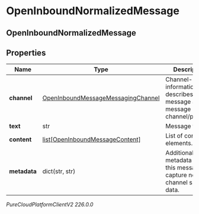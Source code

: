 # OpenInboundNormalizedMessage

## OpenInboundNormalizedMessage

## Properties

|Name | Type | Description | Notes|
|------------ | ------------- | ------------- | -------------|
| **channel** | [OpenInboundMessageMessagingChannel](OpenInboundMessageMessagingChannel) | Channel-specific information that describes the message and the message channel/provider. | |
| **text** | str | Message text. | [optional] |
| **content** | [list[OpenInboundMessageContent]](OpenInboundMessageContent) | List of content elements. | [optional] |
| **metadata** | dict(str, str) | Additional metadata about this message to capture non-channel specific data. | [optional] |



_PureCloudPlatformClientV2 226.0.0_
